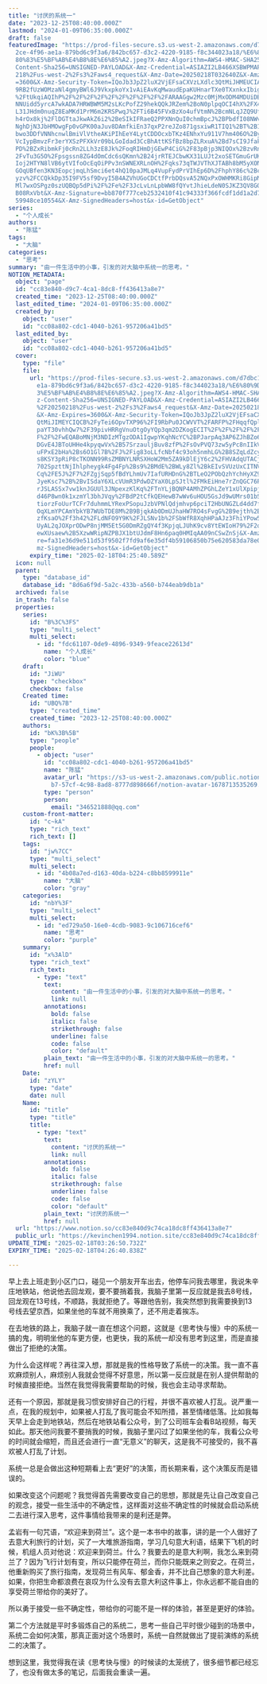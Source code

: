 ```yaml
---
title: "讨厌的系统一"
date: "2023-12-25T08:40:00.000Z"
lastmod: "2024-01-09T06:35:00.000Z"
draft: false
featuredImage: "https://prod-files-secure.s3.us-west-2.amazonaws.com/d7dbc101-8\
  2ce-4f96-ae1a-879bd6c9f3a6/842bc657-d3c2-4220-9185-f8c344023a18/%E6%80%9D%E8%\
  80%83%E5%BF%AB%E4%B8%8E%E6%85%A2.jpeg?X-Amz-Algorithm=AWS4-HMAC-SHA256&X-Amz-\
  Content-Sha256=UNSIGNED-PAYLOAD&X-Amz-Credential=ASIAZI2LB466XSBWPMAP%2F20250\
  218%2Fus-west-2%2Fs3%2Faws4_request&X-Amz-Date=20250218T032640Z&X-Amz-Expires\
  =3600&X-Amz-Security-Token=IQoJb3JpZ2luX2VjEFsaCXVzLXdlc3QtMiJHMEUCIAPzjYaegG\
  9RB2fUzWOMzaNl4gmyBWl6J9VkxpkoYx1vAiEAvKqMwaudEpaKUHnarTXe0TXxnkxIbigNkfWrwub\
  %2FtUkqiAQIhP%2F%2F%2F%2F%2F%2F%2F%2F%2F%2FARAAGgw2Mzc0MjMxODM4MDUiDBnPpPEYLc\
  NNUidd5yrcA7wkADA7HRWBWM5M2sLKcPofZ29hekQQkJRZem%2BoN0plpqOCI4hX%2FX4HLyv2qW9\
  L31JHdm0nuqZ8EaMKd1PrM6m2KRSPwqJ%2FTi6B45FVxBzXo4ufVtmN%2BcmNLqJZQ9UfT7xwXcuc\
  h4rOx8kj%2FlDGTtaJkwAkZ6i2%2BeSIkIFRaeQ2PPXNnQuI0chmBpcJ%2BPbdfI08NWvvyftjlp6\
  NghDjN3JbHMOwgFp0vGPK00aJuv8DAmfkiEn37qxP2reJZo871gsxiwR1TIQ1%2BT%2B1%2Brzhaq\
  bwo3DDfVNNhcnwlBmiVlVtheAKiPIhEeY4LytCDDOcxbTKz4ENhxYu911V7hm406O%2ByCITH5YO6\
  VcIypBmvzFr3erYXSzPFXkVr09bLGoIdad3CcBhAttKSfBz8bpZLRxuA%2Bd7sCI9JfakHLBzeLXl\
  PD%2BZxRibmkFj0cRn2LLh3zE8Jk%2FoqRIHmDjGEwP4CiG%2F83pBjp3NIQOx%2BzvRnAFyLYAK%\
  2FvTu3G5O%2Fpsgssn8ZG4dOmCdc6sQKmn%2B24jrRTEJCbwKX31LUJt2xoSETGmuGrUK26VJlDkM\
  Ioj2HTYN8lVB6ytVIfoOcEqOiPPv3nSWNEXRLnOH%2Fqks73qTWJVThXJTABh8bM5yXONHMPbwz70\
  GOqUBfen3KN3EopcjmqLhSmci6et4hQ10paJMLq4VupFydPrVIhEp6D%2FhphY86c%2Bc8AOW%2BE\
  yzv%2FCCQkkDp35I9FV5sf9DvyI5B4AZVhUGoCDCtfPrbDQsvA52NQxPxOWHMKRi8GipMxUPC6oXt\
  Ml7wxOSPgz0szUQBQp5dPi%2F%2Fe%2F3JcLvLnLpbWW8fQYvtJhieLdeN0SJKZ3QV8GOs5Juo6xf\
  B08RxVbt&X-Amz-Signature=bb870f777ceb2532410f41c94333f366fcdf1dd1a2d7eb7b535a\
  59948ce10554&X-Amz-SignedHeaders=host&x-id=GetObject"
series:
  - "个人成长"
authors:
  - "陈猛"
tags:
  - "大脑"
categories:
  - "思考"
summary: "由一件生活中的小事，引发的对大脑中系统一的思考。"
NOTION_METADATA:
  object: "page"
  id: "cc83e840-d9c7-4ca1-8dc8-ff436413a8e7"
  created_time: "2023-12-25T08:40:00.000Z"
  last_edited_time: "2024-01-09T06:35:00.000Z"
  created_by:
    object: "user"
    id: "cc08a802-cdc1-4040-b261-957206a41bd5"
  last_edited_by:
    object: "user"
    id: "cc08a802-cdc1-4040-b261-957206a41bd5"
  cover:
    type: "file"
    file:
      url: "https://prod-files-secure.s3.us-west-2.amazonaws.com/d7dbc101-82ce-4f96-a\
        e1a-879bd6c9f3a6/842bc657-d3c2-4220-9185-f8c344023a18/%E6%80%9D%E8%80%8\
        3%E5%BF%AB%E4%B8%8E%E6%85%A2.jpeg?X-Amz-Algorithm=AWS4-HMAC-SHA256&X-Am\
        z-Content-Sha256=UNSIGNED-PAYLOAD&X-Amz-Credential=ASIAZI2LB466TLODOKU5\
        %2F20250218%2Fus-west-2%2Fs3%2Faws4_request&X-Amz-Date=20250218T032540Z\
        &X-Amz-Expires=3600&X-Amz-Security-Token=IQoJb3JpZ2luX2VjEFsaCXVzLXdlc3\
        QtMiJIMEYCIQCB%2FyTei6OpvTXP96%2FI9RbPu0JCWVVT%2FARFP%2FHqqfQplQIhAMHDe\
        paYT30vhhQw7%2F39pivHRRgVnuOtgOyYQp3qm2DZKogECIT%2F%2F%2F%2F%2F%2F%2F%2\
        F%2F%2FwEQABoMNjM3NDIzMTgzODA1IgwpYKqhNcYC%2BPJarpAq3AP6ZJhBZo6ywQJ3BlC\
        DGvE4JBToUHHe4kpyqwVx%2B57SrzauljBuv8zfP%2FsOvPVQ73zw5yPc8nIIkVoIHevj0N\
        uFPxE2bHa%2Bs6O1Gl7B%2FJ%2Fig83oLLfcNbf4c93oh5nmhLG%2B8SZqLdZcyMaaMBQJF\
        s8KSY3pRiP8cTKONN99RsZMBNYLNRSXHoW2Mm5ZA9kDlEjY6c2%2FHVAdqUTACjwdkhE5uE\
        702SpzttNjIhlpheygk4Fg4Fp%2Bs9%2BMdE%2BWLy8Zl%2BkEIvSVUzUxCITNVGNYeIohf\
        Cq%2FE5J%2F7%2FZgjSqp5fBdYLhmUv7IafURHDnG%2BTLeO2PObQzhYchHyXZ9EVXR96YC\
        JyeKsc7%2B%2BvISdaY6XLcVUmR3PdwDZYaX0LpSJtl%2FMkEiHne7rZnQGC76P0BtYXp03\
        rJSLASSx7vw1knJGUUl3JNpexzKlKq%2FTnYLjBQNP4AMhZPGhLZeY1xUlXpipjJM8nm8Kz\
        d46P8wn0k1xzmYl3bhJVqy%2FBdP2tCfkQEHewB7wWv6uHOU5GsJd9wUMrs01bSot7az3mt\
        tiorzFoUurTCFr7duhmmLYRexPSopuJzbVPNlQdjmhvp6pciT2HbUNGZLd4dd7fRQQWQJxn\
        OqXLmYPCAmYbkYB7WUbTDE8M%2B9BjqkAb0DmUJhaHW7RO4sFvgG%2B9ejth%2BuKF2Xyv6\
        zfKsaO%2Ff3h42%2FLdNFO9Y9K%2FJLSNv1b%2FSbWfR8XqhHPaAJz3FhiYPow50Po5mlaa\
        UyAL2qJOXprODwP8njMM5Et5G0DmRZgQY4f3KpjqLJUhK9cv8YtEWIoH79%2F2qsZ%2FXAp\
        ewXUsaew%2B5XzwWRipNZPBJX1btUJdmF8Hn6paq0HMIqAA09nCSwZnSj&X-Amz-Signatu\
        re=fa31e36d9e511d53f9502f7fd9af6e35df4b59106850b75e620583da78e0b1df&X-A\
        mz-SignedHeaders=host&x-id=GetObject"
      expiry_time: "2025-02-18T04:25:40.589Z"
  icon: null
  parent:
    type: "database_id"
    database_id: "8d6a6f9d-5a2c-433b-a560-b744eab9db1a"
  archived: false
  in_trash: false
  properties:
    series:
      id: "B%3C%3FS"
      type: "multi_select"
      multi_select:
        - id: "fdc61107-0de9-4896-9349-9feace22613d"
          name: "个人成长"
          color: "blue"
    draft:
      id: "JiWU"
      type: "checkbox"
      checkbox: false
    Created time:
      id: "UBQ%7B"
      type: "created_time"
      created_time: "2023-12-25T08:40:00.000Z"
    authors:
      id: "bK%3B%5B"
      type: "people"
      people:
        - object: "user"
          id: "cc08a802-cdc1-4040-b261-957206a41bd5"
          name: "陈猛"
          avatar_url: "https://s3-us-west-2.amazonaws.com/public.notion-static.com/775523\
            b7-57cf-4c98-8ad8-8777d898666f/notion-avatar-1678713535269.png"
          type: "person"
          person:
            email: "346521888@qq.com"
    custom-front-matter:
      id: "c~kA"
      type: "rich_text"
      rich_text: []
    tags:
      id: "jw%7CC"
      type: "multi_select"
      multi_select:
        - id: "4b08a7ed-d163-40da-b224-c8bb8599911e"
          name: "大脑"
          color: "gray"
    categories:
      id: "nbY%3F"
      type: "multi_select"
      multi_select:
        - id: "ed729a50-16e0-4cdb-9083-9c106716cef6"
          name: "思考"
          color: "purple"
    summary:
      id: "x%3AlD"
      type: "rich_text"
      rich_text:
        - type: "text"
          text:
            content: "由一件生活中的小事，引发的对大脑中系统一的思考。"
            link: null
          annotations:
            bold: false
            italic: false
            strikethrough: false
            underline: false
            code: false
            color: "default"
          plain_text: "由一件生活中的小事，引发的对大脑中系统一的思考。"
          href: null
    Date:
      id: "zYLY"
      type: "date"
      date: null
    Name:
      id: "title"
      type: "title"
      title:
        - type: "text"
          text:
            content: "讨厌的系统一"
            link: null
          annotations:
            bold: false
            italic: false
            strikethrough: false
            underline: false
            code: false
            color: "default"
          plain_text: "讨厌的系统一"
          href: null
  url: "https://www.notion.so/cc83e840d9c74ca18dc8ff436413a8e7"
  public_url: "https://kevinchen1994.notion.site/cc83e840d9c74ca18dc8ff436413a8e7"
UPDATE_TIME: "2025-02-18T03:26:50.732Z"
EXPIRY_TIME: "2025-02-18T04:26:40.838Z"

---
```

<link rel="stylesheet" href="https://cdn.jsdelivr.net/npm/katex@0.16.2/dist/katex.min.css" integrity="sha384-bYdxxUwYipFNohQlHt0bjN/LCpueqWz13HufFEV1SUatKs1cm4L6fFgCi1jT643X" crossorigin="anonymous">


早上去上班走到小区门口，碰见一个朋友开车出去，他停车问我去哪里，我说朱辛庄地铁站，他说他去回龙观，要不要捎着我，我脑子里第一反应就是我去8号线，回龙观在13号线，不顺路，我就拒绝了。等跟他告别，我突然想到我需要换到13号线去望京西，如果坐他的车就不用换乘了，还不用走着挨冻。


在去地铁的路上，我脑子就一直在想这个问题，这就是《思考快与慢》中的系统一搞的鬼，明明坐他的车更方便，也更快，我的系统一却没有思考到这里，而是直接做出了拒绝的决策。


为什么会这样呢？再往深入想，那就是我的性格导致了系统一的决策。我一直不喜欢麻烦别人，麻烦别人我就会觉得不好意思，所以第一反应就是在别人提供帮助的时候直接拒绝。当然在我觉得我需要帮助的时候，我也会主动寻求帮助。


还有一个原因，那就是我习惯安排好自己的行程，并很不喜欢被人打乱。说严重一点，在我的规划中，如果被人打乱了我可能会不知所措，甚至情绪低落。比如我每天早上会走到地铁站，然后在地铁站看公众号，到了公司班车会看B站视频，每天如此。那天他问我要不要捎我的时候，我脑子里闪过了如果坐他的车，我看公众号的时间就会缩短，而且还会进行一直“无意义”的聊天，这是我不可接受的，我不喜欢被人打乱了计划。


系统一总是会做出这种短期看上去“更好”的决策，而长期来看，这个决策反而是错误的。


如果改变这个问题呢？我觉得首先需要改变自己的思想，那就是先让自己改变自己的观念，接受一些生活中的不确定性，这样面对这些不确定性的时候就会启动系统二去进行深入思考，这件事情给我带来的是利还是弊。


孟岩有一句咒语，“欢迎来到荷兰”。这个是一本书中的故事，讲的是一个人做好了去意大利旅行的计划，买了一大堆旅游指南，学习几句意大利语，结果下飞机的时候，机组人员对他说：欢迎来到荷兰。什么？我要去的是意大利啊，我怎么来到荷兰了？因为飞行计划有变，所以只能停在荷兰，而你只能既来之则安之。在荷兰，他重新购买了旅行指南，发现荷兰有风车、郁金香，并不比自己想象的意大利差。如果，你把生命都浪费在哀叹为什么没有去意大利这件事上，你永远都不能自由的享受荷兰带给你的美好了。


所以勇于接受一些不确定性，带给你的可能不是一样的体验，甚至是更好的体验。


第二个方法就是平时多锻炼自己的系统二，思考一些自己平时很少碰到的场景中，系统二会如何决策，那真正面对这个场景时，系统一自然就做出了提前演练的系统二的决策了。


想到这里，我觉得我在读《思考快与慢》的时候读的太笼统了，很多细节都已经忘了，也没有做太多的笔记，后面我会重读一遍。

